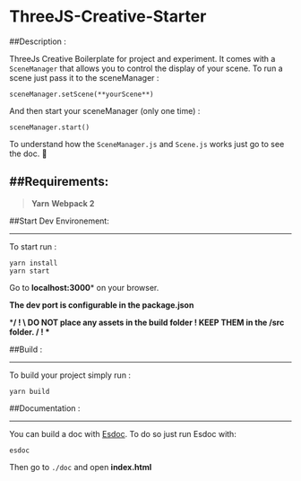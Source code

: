 # ThreeJS-Creative-Starter

##Description :

ThreeJs Creative Boilerplate for project and experiment.
It comes with a `SceneManager` that allows you to control the display of your scene.
To run a scene just pass it to the sceneManager :

    sceneManager.setScene(**yourScene**)

And then start your sceneManager (only one time) :

    sceneManager.start()

To understand how the `SceneManager.js` and `Scene.js` works just go to see the doc. :notebook_with_decorative_cover:

##Requirements:
----------

> **Yarn**
> **Webpack 2**

##Start Dev Environement:


----------
To start run :

    yarn install
    yarn start

Go to **localhost:3000*** on your browser.

**The dev port is configurable in the package.json**

***/ ! \ DO NOT place any assets in the build folder !  KEEP THEM in the /src folder. / ! \***

##Build :


----------
To build your project simply run :

    yarn build

##Documentation :


----------
You can build a doc with [Esdoc](https://esdoc.org/). To do so just run Esdoc with:

    esdoc

Then go to `./doc` and open **index.html**
